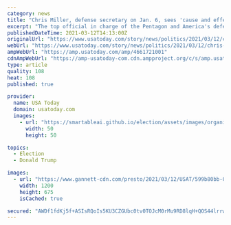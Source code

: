 ```yaml
---
category: news
title: "Chris Miller, defense secretary on Jan. 6, sees 'cause and effect' between Trump's words and Capitol riot"
excerpt: "The top official in charge of the Pentagon and America's defenses when rioters stormed the U.S. Capitol on Jan. 6 said he believes there was direct \"cause-and-effect\" between then-President Donald Trump's words and the actions of the insurrectionist mob."
publishedDateTime: 2021-03-12T14:13:00Z
originalUrl: "https://www.usatoday.com/story/news/politics/2021/03/12/chris-miller-pentagon-chief-trump-caused-capitol-riot/4661721001/"
webUrl: "https://www.usatoday.com/story/news/politics/2021/03/12/chris-miller-pentagon-chief-trump-caused-capitol-riot/4661721001/"
ampWebUrl: "https://amp.usatoday.com/amp/4661721001"
cdnAmpWebUrl: "https://amp-usatoday-com.cdn.ampproject.org/c/s/amp.usatoday.com/amp/4661721001"
type: article
quality: 108
heat: 108
published: true

provider:
  name: USA Today
  domain: usatoday.com
  images:
    - url: "https://smartableai.github.io/election/assets/images/organizations/usatoday.com-50x50.jpg"
      width: 50
      height: 50

topics:
  - Election
  - Donald Trump

images:
  - url: "https://www.gannett-cdn.com/presto/2021/03/12/USAT/599b80bb-094c-4e05-8b72-0c00e23a4fbf-GettyImages-1285497255.jpg?auto=webp&crop=5980,3364,x0,y123&format=pjpg&width=1200"
    width: 1200
    height: 675
    isCached: true

secured: "AWDf1fdKj5f+ASIsRQoIs5KU3CZGUbc0tv0TOJcM0rMu9RD8lqH+QOS44lrrw7XfqUaqxM5/S45mUD+yOPy9ynNdTXf6zK/xpk45Ak9yduHqXI9FQYwhJI3oaxu5cDwa4NnqCefWHKRdU3iEJYTw8OeoovSz2GRglu+euBdUpd1LZec9Q7x3GB4Zfok7Vu/8qDZHg5QFB5F0IUBiaR02gQUf8BhIM9ZcTzcKQ05BdX9TRMgiNzcMKxyPLBcHreunv5cf+9owbMHr2oC0xQBOE6WI1R6VnGawoKIwtkzXf5I/VO1VxkKjVx9l2kl4vnlY6kP3kLoWNK1P/ijVDrjADDqZ8Q1ErkbDZQpshWXsQzM=;jLqFzzyGJuTr5xOSPL/7Rg=="
---
```


